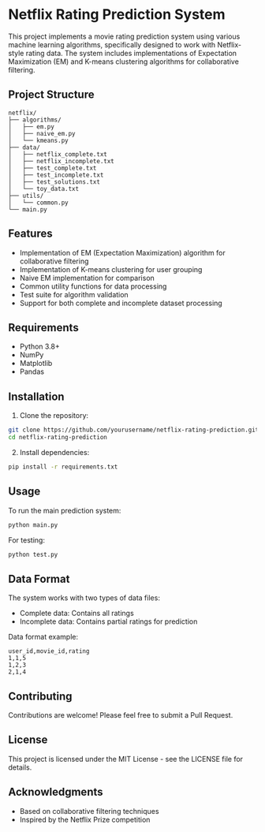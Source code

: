 # Netflix Rating Prediction System

This project implements a movie rating prediction system using various machine learning algorithms, specifically designed to work with Netflix-style rating data. The system includes implementations of Expectation Maximization (EM) and K-means clustering algorithms for collaborative filtering.

## Project Structure

```
netflix/
├── algorithms/
│   ├── em.py
│   ├── naive_em.py
│   └── kmeans.py
├── data/
│   ├── netflix_complete.txt
│   ├── netflix_incomplete.txt
│   ├── test_complete.txt
│   ├── test_incomplete.txt
│   ├── test_solutions.txt
│   └── toy_data.txt
├── utils/
│   └── common.py
└── main.py
```

## Features

- Implementation of EM (Expectation Maximization) algorithm for collaborative filtering
- Implementation of K-means clustering for user grouping
- Naive EM implementation for comparison
- Common utility functions for data processing
- Test suite for algorithm validation
- Support for both complete and incomplete dataset processing

## Requirements

- Python 3.8+
- NumPy
- Matplotlib
- Pandas

## Installation

1. Clone the repository:
```bash
git clone https://github.com/yourusername/netflix-rating-prediction.git
cd netflix-rating-prediction
```

2. Install dependencies:
```bash
pip install -r requirements.txt
```

## Usage

To run the main prediction system:
```bash
python main.py
```

For testing:
```bash
python test.py
```

## Data Format

The system works with two types of data files:
- Complete data: Contains all ratings
- Incomplete data: Contains partial ratings for prediction

Data format example:
```
user_id,movie_id,rating
1,1,5
1,2,3
2,1,4
```

## Contributing

Contributions are welcome! Please feel free to submit a Pull Request.

## License

This project is licensed under the MIT License - see the LICENSE file for details.

## Acknowledgments

- Based on collaborative filtering techniques
- Inspired by the Netflix Prize competition 